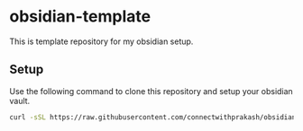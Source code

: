 # obsidian-template
This is template repository for my obsidian setup.


## Setup

Use the following command to clone this repository and setup your obsidian vault.

```bash
curl -sSL https://raw.githubusercontent.com/connectwithprakash/obsidian-template/main/script.sh | zsh -s -- </path/to/vault-directory>
```
